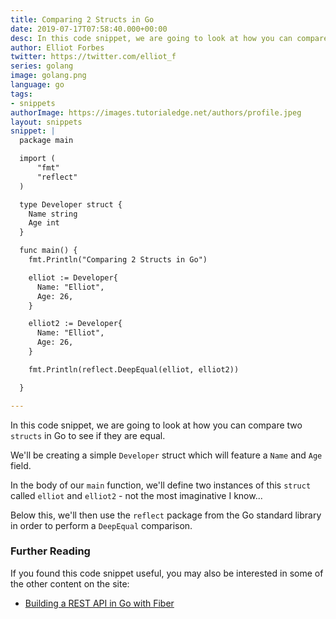 ```yaml
---
title: Comparing 2 Structs in Go
date: 2019-07-17T07:58:40.000+00:00
desc: In this code snippet, we are going to look at how you can compare 2 structs in Go!
author: Elliot Forbes
twitter: https://twitter.com/elliot_f
series: golang
image: golang.png
language: go
tags:
- snippets
authorImage: https://images.tutorialedge.net/authors/profile.jpeg
layout: snippets
snippet: |
  package main

  import (
      "fmt"
      "reflect"
  )

  type Developer struct {
    Name string
    Age int
  }

  func main() {
    fmt.Println("Comparing 2 Structs in Go")

    elliot := Developer{
      Name: "Elliot",
      Age: 26,
    }

    elliot2 := Developer{
      Name: "Elliot",
      Age: 26,
    }

    fmt.Println(reflect.DeepEqual(elliot, elliot2))

  }

---
```


In this code snippet, we are going to look at how you can compare two `structs` in Go to see if they are equal. 

We'll be creating a simple `Developer` struct which will feature a `Name` and `Age` field. 

In the body of our `main` function, we'll define two instances of this `struct` called `elliot` and `elliot2` - not the most imaginative I know...

Below this, we'll then use the `reflect` package from the Go standard library in order to perform a `DeepEqual` comparison.

<Quiz question="What happens if we try and compare 2 different struct types with the same fields and values using the DeepEqual function?" answer="DeepEqual does a test to see whether or not the two instances are they same type" correct="B" A="It returns true" B="It returns false" />

### Further Reading

If you found this code snippet useful, you may also be interested in some of the other content on the site:

* [Building a REST API in Go with Fiber](/golang/basic-rest-api-go-fiber/)